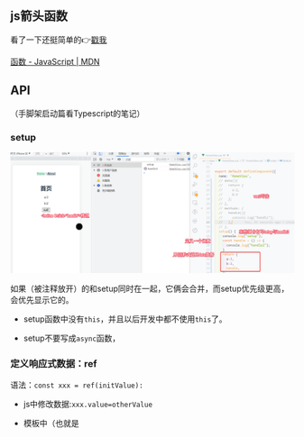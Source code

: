 ## js箭头函数

看了一下还挺简单的👉[戳我](https://developer.mozilla.org/zh-CN/docs/Web/JavaScript/Reference/Functions/Arrow_functions)

[函数 - JavaScript | MDN](https://developer.mozilla.org/zh-CN/docs/Web/JavaScript/Reference/Functions)

## API

（手脚架启动篇看Typescript的笔记）

### setup

![Code_wQ9jb1uidM.png](https://raw.githubusercontent.com/Fanyup/cloudimg/master/img/Code_wQ9jb1uidM.png)

如果（被注释放开）的和setup同时在一起，它俩会合并，而setup优先级更高，会优先显示它的。

- setup函数中没有`this`，并且以后开发中都不使用`this`了。

- setup不要写成`async`函数，

### 定义响应式数据：ref

语法：`const xxx = ref(initValue):`

- js中修改数据:`xxx.value=otherValue`

- 模板中（也就是<template>显示数据，不需要`.value`，直接使用`{{xxx}}`

- 一般定义原始类型的响应式数据(str、boolean等)，当然也可以用来定义对象，不过定义对象有更好的方法:`reactive`

```html
<template>
  <h1>首页</h1>
  <p>a:{{a}}</p>
  <p>b:{{b}}</p>
  <button @click="handle">按钮</button>
</template>

<script lang="ts">
import { defineComponent } from 'vue';


export default defineComponent({
  name: 'HomeView',
  // data(){
  //   return {
  //     a:1,
  //     b:2
  //   };
  // },
  // methods: {
  //   handle(){
  //     console.log("handle");
  //   },
  // },
  setup() {
    console.log("setup");
    let a = 1;
    let b = 2;
    const handle = () => {
      console.log("handle2");
      a++;
      b++;
    }
    return {
      a,
      b,
      handle,
    };
  },
});
</script>
```

以这种方式定义👆是并不会触发a,b**在页面上** 变化。而使用console.log(a,b)打印在控制台发现，**控制台中**是有变化的，也就是说这种方式的ab变化**不是一种响应式数据**。

如何让a,b变成响应式数据？

传入ref(初始值)方法，前提是import引入它

```html
<script lang="ts">
import { defineComponent, ref } from 'vue';
```

![Code_yxm4xF8wWg.png](https://raw.githubusercontent.com/Fanyup/cloudimg/master/img/Code_yxm4xF8wWg.png)

### 定义响应式对象：reactive

记得都需要先在import中引入

![Code_H8lyanE0li.png](https://raw.githubusercontent.com/Fanyup/cloudimg/master/img/Code_H8lyanE0li.png)

它们👆都被setup()包裹。记得将它们返回出去。

修改state的数据**不需要a.value了**

事实上，如果用ref定义对象/数组，内部会自动将它们转为reactive的对象。

语法：`const proxy = reactive(obj):`接收一个昔涌对象然后返回该普通对象的响应式代理器对象。

也就是说，一般用来定义一个引用类型的响应式数据。

#### ...扩展运算符展开对象

但此时，原始类型数据并不会改变,obj对象会改变（因为它会发生对象引用）。

那么**该如何解决原始类型数据不会改变的新问题？**

![Code_UDYXJlXyx3.gif](https://raw.githubusercontent.com/Fanyup/cloudimg/master/img/Code_UDYXJlXyx3.gif)

#### 包装：toRefs

用法：在扩展运算符返回之前用toRefs来包装一下这个state对象。

![Code_GA3uukAKIc.gif](https://raw.githubusercontent.com/Fanyup/cloudimg/master/img/Code_GA3uukAKIc.gif)

应用场景：对reactive定义的对象进行toRefs包装，包装之后的对象中每个属性都是响应式的。

## 比较Vue2与Vue3的响应式原理

Vue2中的问题：

1. **对象直接添加新的属性** 或除已有属性，**界面不会自动更新**，不是响应式。

2. 直接**通过下标修改**元素`(arr[1]=xxx)`或**更新数组**的`length`，**界面不会自动更新**，不是响应式。

同样的代码，在vue3中没问题。

### vue2响应式原理核心

通过`defineProperty`这个API对**对象（划重点）的已有属性值**的读取和修改进行劫持（监视/拦截）

![chrome_2rXzkqG0x9.png](https://raw.githubusercontent.com/Fanyup/cloudimg/master/img/chrome_2rXzkqG0x9.png)

`prop`是要拦截的属性，第三个是配置对象，其中有两个属性`get`与`set`

详情看👉[视频](https://www.bilibili.com/video/BV18K4y1T7Nc/?p=5&spm_id_from=pageDriver&vd_source=baf5a4288b31a243832175ddb5cbd481)（演示重点看7分30左右）

而**数组的push(增加)、pop(踢出)、splice（删除或替换现有元素/原地添加新的元素）等方法**之所以**能正常使用**，其实是因为vue重写了。
